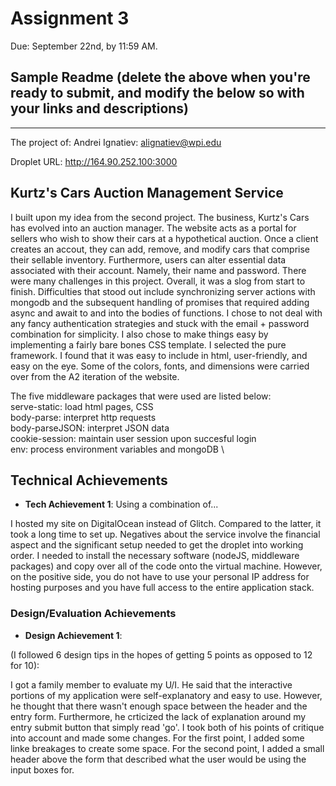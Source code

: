 Assignment 3
===

Due: September 22nd, by 11:59 AM.



Sample Readme (delete the above when you're ready to submit, and modify the below so with your links and descriptions)
---

---
The project of:
    Andrei Ignatiev:
        alignatiev@wpi.edu

Droplet URL: http://164.90.252.100:3000





## Kurtz's Cars Auction Management Service

I built upon my idea from the second project. The business, Kurtz's Cars has evolved into an auction manager. The website acts as a portal for sellers who wish to show their cars at a hypothetical auction. Once a client creates an accout, they can add, remove, and modify cars that comprise their sellable inventory. Furthermore, users can alter essential data associated with their account. Namely, their name and password. There were many challenges in this project. Overall, it was a slog from start to finish. Difficulties that stood out include synchronizing server actions with mongodb and the subsequent handling of promises that required adding async and await to and into the bodies of functions. I chose to not deal with any fancy authentication strategies and stuck with the email + password combination for simplicity. I also chose to make things easy by implementing a fairly bare bones CSS template. I selected the pure framework. I found that it was easy to include in html, user-friendly, and easy on the eye. Some of the colors, fonts, and dimensions were carried over from the A2 iteration of the website. 

The five middleware packages that were used are listed below: \
    serve-static: load html pages, CSS \
    body-parse: interpret http requests \
    body-parseJSON: interpret JSON data \
    cookie-session: maintain user session upon succesful login \
    env: process environment variables and mongoDB \





## Technical Achievements
- **Tech Achievement 1**: Using a combination of...

I hosted my site on DigitalOcean instead of Glitch. Compared to the latter, it took a long time to set up. Negatives about the service involve the financial aspect and the significant setup needed to get the droplet into working order. I needed to install the necessary software (nodeJS, middleware packages) and copy over all of the code onto the virtual machine. However, on the positive side, you do not have to use your personal IP address for hosting purposes and you have full access to the entire application stack.

### Design/Evaluation Achievements
- **Design Achievement 1**: 

(I followed 6 design tips in the hopes of getting 5 points as opposed to 12 for 10):




I got a family member to evaluate my U/I. He said that the interactive portions of my application were self-explanatory and easy to use. However, he thought that there wasn't enough space between the header and the entry form. Furthermore, he crticized the lack of explanation around my entry submit button that simply read 'go'. I took both of his points of critique into account and made some changes. For the first point, I added some linke breakages to create some space. For the second point, I added a small header above the form that described what the user would be using the input boxes for. 
